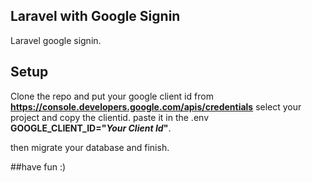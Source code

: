 ## Laravel with Google Signin

Laravel google signin.

## Setup

Clone the repo and 
put your google client id from <b>https://console.developers.google.com/apis/credentials</b>
select your project and copy the clientid.
paste it in the .env <b>GOOGLE_CLIENT_ID="<i>Your Client Id</i>"</b>.

then migrate your database and finish.

##have fun :)
